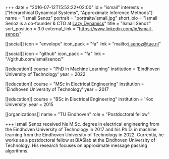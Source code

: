 +++
date = "2016-07-12T15:52:22+02:00"
id = "ismail"
interests = ["Hierarchical Dynamical Systems", "Approximate Inference Methods"]
name = "Ismail Senoz"
portrait = "portraits/ismail.jpg"
short_bio = "Ismail Senoz is a co-founder & CTO at [Lazy Dynamics](https://lazydynamics.com/)"
title = "Ismail Senoz"
sort_position = 3.0
external_link = "https://www.linkedin.com/in/ismail-senoz/"

[[social]]
    icon = "envelope"
    icon_pack = "fa"
    link = "mailto:i.senoz@tue.nl"

[[social]]
    icon = "github"
    icon_pack = "fa"
    link = "//github.com/ismailsenoz/"

[[education]]
    course = "PhD in Machine Learning"
    institution = 'Eindhoven University of Technology'
    year = 2022

[[education]]
    course = "MSc in Electrical Engineering"
    institution = 'Eindhoven University of Technology'
    year = 2017

[[education]]
    course = "BSc in Electrical Engineering"
    institution = 'Koc University'
    year = 2015



[[organizations]]
    name = "TU Eindhoven"
    role = "Postdoctoral fellow"

+++
Ismail Senoz received his M.Sc. degree in electrical engineering from the Eindhoven University of Technology in 2017 and his Ph.D. in machine learning from the Eindhoven University of Technology in 2022. Currently, he works as a postdoctoral fellow at BIASlab at the Eindhoven University of Technology. His research focuses on approximate message passing algorithms.
